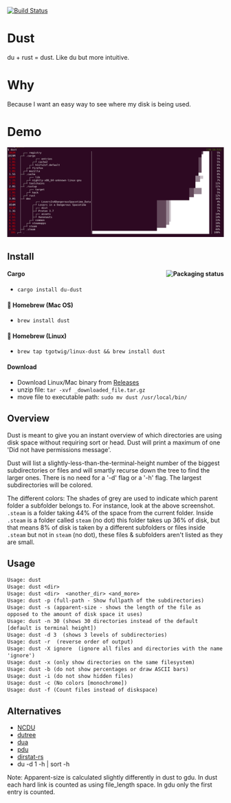 
[![Build Status](https://travis-ci.org/bootandy/dust.svg?branch=master)](https://travis-ci.org/bootandy/dust)

# Dust

du + rust = dust. Like du but more intuitive.

# Why

Because I want an easy way to see where my disk is being used.

# Demo
![Example](media/snap.png)

## Install

#### Cargo <a href="https://repology.org/project/du-dust/versions"><img src="https://repology.org/badge/vertical-allrepos/du-dust.svg" alt="Packaging status" align="right"></a>

* `cargo install du-dust`

#### 🍺 Homebrew (Mac OS)

* `brew install dust`

#### 🍺 Homebrew (Linux)

* `brew tap tgotwig/linux-dust && brew install dust`

#### Download

* Download Linux/Mac binary from [Releases](https://github.com/bootandy/dust/releases)
* unzip file: `tar -xvf _downloaded_file.tar.gz`
* move file to executable path: `sudo mv dust /usr/local/bin/`

## Overview

Dust is meant to give you an instant overview of which directories are using disk space without requiring sort or head. Dust will print a maximum of one 'Did not have permissions message'.

Dust will list a slightly-less-than-the-terminal-height number of the biggest subdirectories or files and will smartly recurse down the tree to find the larger ones. There is no need for a '-d' flag or a '-h' flag. The largest subdirectories will be colored.

The different colors: The shades of grey are used to indicate which parent folder a subfolder belongs to. For instance, look at the above screenshot. `.steam` is a folder taking 44% of the space from the current folder. Inside `.steam` is a folder called `steam` (no dot) this folder takes up 36% of disk, but that means 8% of disk is taken by a different subfolders or files inside `.steam` but not in `steam` (no dot), these files & subfolders aren't listed as they are small.

## Usage

```
Usage: dust
Usage: dust <dir>
Usage: dust <dir>  <another_dir> <and_more>
Usage: dust -p (full-path - Show fullpath of the subdirectories)
Usage: dust -s (apparent-size - shows the length of the file as opposed to the amount of disk space it uses)
Usage: dust -n 30 (shows 30 directories instead of the default [default is terminal height])
Usage: dust -d 3  (shows 3 levels of subdirectories)
Usage: dust -r  (reverse order of output)
Usage: dust -X ignore  (ignore all files and directories with the name 'ignore')
Usage: dust -x (only show directories on the same filesystem)
Usage: dust -b (do not show percentages or draw ASCII bars)
Usage: dust -i (do not show hidden files)
Usage: dust -c (No colors [monochrome])
Usage: dust -f (Count files instead of diskspace)
```


## Alternatives

* [NCDU](https://dev.yorhel.nl/ncdu)
* [dutree](https://github.com/nachoparker/dutree)
* [dua](https://github.com/Byron/dua-cli/)
* [pdu](https://github.com/KSXGitHub/parallel-disk-usage)
* [dirstat-rs](https://github.com/scullionw/dirstat-rs)
* du -d 1 -h | sort -h

Note: Apparent-size is calculated slightly differently in dust to gdu. In dust each hard link is counted as using file_length space. In gdu only the first entry is counted.
